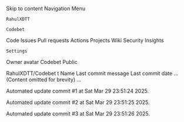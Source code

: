Skip to content
Navigation Menu

    RahulXDTT

    Codebet

Code
Issues
Pull requests
Actions
Projects
Wiki
Security
Insights

    Settings

Owner avatar
Codebet
Public

RahulXDTT/Codebet
t
Name	Last commit message
	Last commit date
... (Content omitted for brevity) ...


Automated update commit #1 at Sat Mar 29 23:51:24 2025.

Automated update commit #2 at Sat Mar 29 23:51:25 2025.

Automated update commit #3 at Sat Mar 29 23:51:26 2025.